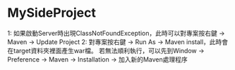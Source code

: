 # MySideProject

1: 如果啟動Server時出現ClassNotFoundException，此時可以對專案按右鍵 -> Maven -> Update Project
2: 對專案按右鍵 -> Run As -> Maven install，此時會在target資料夾裡面產生war檔。
若無法順利執行，可以先到Window -> Preference -> Maven -> Installation -> 加入新的Maven處理程序
